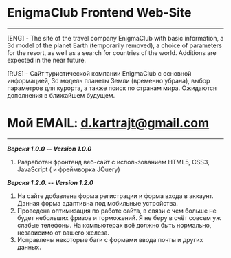 # EnigmaClub Frontend Web-Site
___________________________________________________________________________
[ENG] - The site of the travel company EnigmaClub with basic information, a 3d model of the planet Earth (temporarily removed), 
a choice of parameters for the resort, as well as a search for countries of the world. 
Additions are expected in the near future.

[RUS] - Сайт туристической компании EnigmaClub с основной информацией, 3d модель планеты Земли (временно убрана), 
выбор параметров для курорта, а также поиск по странам мира. 
Ожидаются дополнения в ближайшем будущем.

# Мой EMAIL: d.kartrajt@gmail.com
________________________________________________________________________________

___Версия 1.0.0 -- Version 1.0.0___
1. Разработан фронтенд веб-сайт с использованием HTML5, CSS3, JavaScript ( и фреймворка JQuery)

___Версия 1.2.0. -- Version 1.2.0___
1. На сайте добавлена форма регистрации и форма входа в аккаунт. Данная форма адаптивна под мобильные устройства.
2. Проведена оптимизация по работе сайта, в связи с чем больше не будет небольших фризов и торможений. Я не беру в счёт совсем уж слабые телефоны. На компьютерах всё должно быть нормально, независимо от вашего железа.
3. Исправлены некоторые баги с формами ввода почты и других данных.
